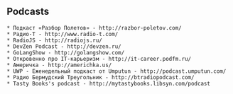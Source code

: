 Podcasts
----

	* Подкаст «Разбор Полетов» - http://razbor-poletov.com/
	* Радио-Т - http://www.radio-t.com/
	* RadioJS - http://radiojs.ru/
	* DevZen Podcast - http://devzen.ru/
	* GoLangShow - http://golangshow.com/
	* Откровенно про IT-карьеризм - http://it-career.podfm.ru/
	* Америчка - http://americhka.us/
	* UWP - Eженедельный подкаст от Umputun - http://podcast.umputun.com/
	* Радио Бермудский Треугольник - http://btradiopodcast.com/
	* Tasty Books's podcast - http://mytastybooks.libsyn.com/podcast
